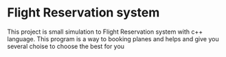 # Flight Reservation system
This project is small simulation to Flight Reservation system with c++ language.
This program is a way to booking planes and helps and give you several choise to choose the best for you    
